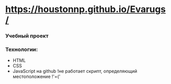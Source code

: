 # https://houstonnp.github.io/Evarugs/
### Учебный проект
### Технологии:
- HTML
- CSS
- JavaScript
на github !не работает скрипт, определяющий местоположение !'=('
